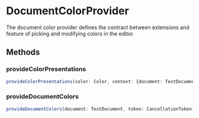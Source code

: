# DocumentColorProvider

The document color provider defines the contract between extensions and feature of picking and modifying colors in the editor.

## Methods

### provideColorPresentations

```typescript
provideColorPresentations(color: Color, context: {document: TextDocument, range: Range}, token: CancellationToken): ProviderResult<ColorPresentation[]>
```

### provideDocumentColors

```typescript
provideDocumentColors(document: TextDocument, token: CancellationToken): ProviderResult<ColorInformation[]>
```

[Color]: Color.md
[Range]: Range.md
[ProviderResult]: ProviderResultT.md
[ColorInformation]: ColorInformation.md
[TextDocument]: TextDocument.md
[CancellationToken]: CancellationToken.md
[ColorPresentation]: ColorPresentation.md

